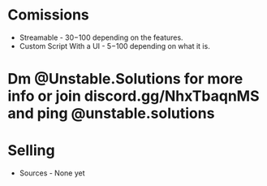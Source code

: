 # Comissions
* Streamable - 30$-100$ depending on the features.
* Custom Script With a UI - 5$-100$ depending on what it is.

# Dm @Unstable.Solutions for more info or join discord.gg/NhxTbaqnMS and ping @unstable.solutions

# Selling 

* Sources - None yet
